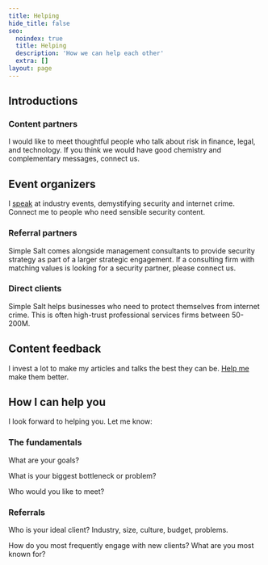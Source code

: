 ```yaml
---
title: Helping
hide_title: false
seo:
  noindex: true
  title: Helping
  description: 'How we can help each other'
  extra: []
layout: page
---
```



## Introductions

### Content partners

I would like to meet thoughtful people who talk about risk in finance, legal, and technology. If you think we would have good chemistry and complementary messages, connect us.

## Event organizers

I [speak](/speaking/) at industry events, demystifying security and internet crime. Connect me to people who need sensible security content.

### Referral partners

Simple Salt comes alongside management consultants to provide security strategy as part of a larger strategic engagement. If a consulting firm with matching values is looking for a security partner, please connect us.

### Direct clients

Simple Salt helps businesses who need to protect themselves from internet crime. This is often high-trust professional services firms between 50-200M.

## Content feedback

I invest a lot to make my articles and talks the best they can be. [Help me](/help-content) make them better.

## How I can help you

I look forward to helping you. Let me know:

### The fundamentals

What are your goals?

What is your biggest bottleneck or problem?

Who would you like to meet?

### Referrals

Who is your ideal client? Industry, size, culture, budget, problems.

How do you most frequently engage with new clients? What are you most known for?
